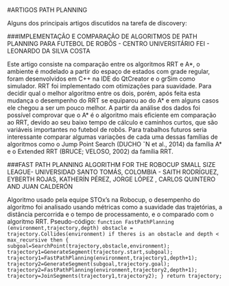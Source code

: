 #ARTIGOS PATH PLANNING

Alguns dos principais artigos discutidos na tarefa de discovery:

###IMPLEMENTAÇÃO E COMPARAÇÃO DE ALGORITMOS DE PATH PLANNING
PARA FUTEBOL DE ROBÔS - CENTRO UNIVERSITÁRIO FEI - LEONARDO DA SILVA COSTA

Este artigo consiste na comparação entre os algoritmos RRT e A*, o ambiente é modelado a partir do espaço de estados com grade regular, foram desenvolvidos em C++ na IDE do QtCreator e o grSim como simulador.
RRT foi implementado com otimizações para suavidade. Para decidir qual o melhor algoritmo entre os dois, porém, após feita esta mudança o desempenho do RRT se equiparou ao do A* e em alguns casos ele chegou a ser um pouco
melhor.
A partir da análise dos dados foi possível comprovar que o A* é o algoritmo mais eficiente em comparação ao RRT, devido ao seu baixo tempo de cálculo e caminhos curtos, que são variáveis importantes no futebol de robôs.
Para trabalhos futuros seria interessante comparar algumas variações de cada uma dessas famílias de algoritmos como o Jump Point Search (DUCHO ˇN et al., 2014) da família A* e o Extended RRT (BRUCE; VELOSO, 2002) da família RRT.


###FAST PATH PLANNING ALGORITHM FOR THE ROBOCUP SMALL SIZE LEAGUE-
UNIVERSIDAD SANTO TOMÁS, COLOMBIA - SAITH RODRÍGUEZ, EYBERTH ROJAS, KATHERÍN PÉREZ, JORGE LÓPEZ , CARLOS QUINTERO AND JUAN CALDERÓN

Algoritmo usado pela equipe STOx’s na Robocup, o desempenho do algoritmo foi analisado usando métricas como a suavidade das trajetórias, a distância percorrida e o tempo de processamento, e o comparado com o algoritmo RRT.
Pseudo-código:
``function FastPathPlanning (environment,trajectory,depth)
obstacle = trajectory.Collides(environment)
if theres is an obstacle and depth < max_recursive then
{
subgoal=SearchPoint(trajectory,obstacle,environment);
trajectory1=GenerateSegment(trajectory.start,subgoal);
trajectory1=FastPathPlanning(environment,trajectory1,depth+1);
trajectory2=GenerateSegment(subgoal,trajectory.goal);
trajectory2=FastPathPlanning(environment,trajectory2,depth+1);
trajectory=JoinSegments(trajectory1,trajectory2);
}
return trajectory;``



